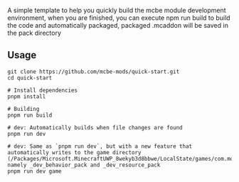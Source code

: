 A simple template to help you quickly build the mcbe module development environment, when you are finished, you can execute npm run build to build the code and automatically packaged, packaged .mcaddon will be saved in the pack directory

## Usage

```
git clone https://github.com/mcbe-mods/quick-start.git
cd quick-start

# Install dependencies
pnpm install

# Building
pnpm run build

# dev: Automatically builds when file changes are found
pnpm run dev

# dev: Same as `pnpm run dev`, but with a new feature that automatically writes to the game directory (/Packages/Microsoft.MinecraftUWP_8wekyb3d8bbwe/LocalState/games/com.mojang), namely _dev_behavior_pack and _dev_resource_pack
pnpm run dev game
```
